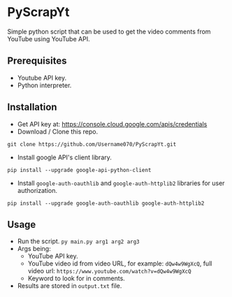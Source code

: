 # PyScrapYt
Simple python script that can be used to get the video comments from YouTube using YouTube API.

## Prerequisites
- Youtube API key.
- Python interpreter.

## Installation
- Get API key at: https://console.cloud.google.com/apis/credentials
- Download / Clone this repo.
```
git clone https://github.com/Username070/PyScrapYt.git
```
- Install google API's client library.
```
pip install --upgrade google-api-python-client
```
- Install `google-auth-oauthlib` and `google-auth-httplib2` libraries for user authorization.
```
pip install --upgrade google-auth-oauthlib google-auth-httplib2
```

## Usage
- Run the script.
```py main.py arg1 arg2 arg3```
- Args being:
  - YouTube API key.
  - YouTube video id from video URL, for example: `dQw4w9WgXcQ`, full video url: `https://www.youtube.com/watch?v=dQw4w9WgXcQ`
  - Keyword to look for in comments.
- Results are stored in `output.txt` file.
